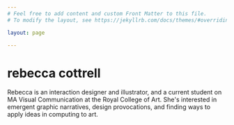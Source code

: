 ```yaml
---
# Feel free to add content and custom Front Matter to this file.
# To modify the layout, see https://jekyllrb.com/docs/themes/#overriding-theme-defaults

layout: page

---
```

# rebecca cottrell

Rebecca is an interaction designer and illustrator, and a current student on MA Visual Communication at the Royal College of Art. She's interested in emergent graphic narratives, design provocations, and finding ways to apply ideas in computing to art. 
